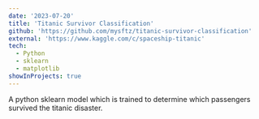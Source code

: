 ```yaml
---
date: '2023-07-20'
title: 'Titanic Survivor Classification'
github: 'https://github.com/mysftz/titanic-survivor-classification'
external: 'https://www.kaggle.com/c/spaceship-titanic'
tech:
  - Python
  - sklearn
  - matplotlib
showInProjects: true
---
```


A python sklearn model which is trained to determine which passengers survived the titanic disaster.
